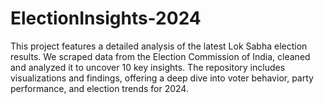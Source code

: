 # ElectionInsights-2024
This project features a detailed analysis of the latest Lok Sabha election results. We scraped data from the Election Commission of India, cleaned and analyzed it to uncover 10 key insights. The repository includes visualizations and findings, offering a deep dive into voter behavior, party performance, and election trends for 2024.
